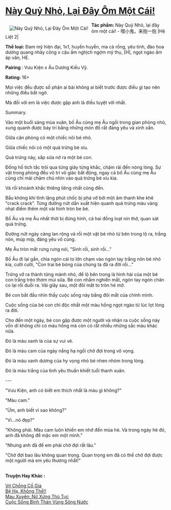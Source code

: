 <a href="https://utruyen.com/truyen/nay-quy-nho-lai-day-om-mot-cai/18882/" title="Này Quỷ Nhỏ, Lại Đây Ôm Một Cái!"><h1>Này Quỷ Nhỏ, Lại Đây Ôm Một Cái!</h1></a><div style="display:table"><img align="right" style="float: left; padding: 10px;" src="https://utruyen.com/images/story/200x260/nay-quy-nho-lai-day-om-mot-cai.jpg" alt="Này Quỷ Nhỏ, Lại Đây Ôm Một Cái!"><b>Tác phẩm: </b>Này Quỷ Nhỏ, lại đây ôm một cái! - 喂小鬼，来抱一抱 |Hệ Liệt 2|<p></p><b>Thể loại:</b> Đam mỹ hiện đại, 1x1, huyền huyễn, ma cà rồng, yêu tinh, đào hoa dương quang nhây công x cậu ấm nghịch ngợm mỹ thụ, [H], ngọt ngào ấm áp văn, HE.<p></p><b>Pairing </b>: Vưu Kiện x Âu Dương Kiều Vỹ.<p></p><b>Rating: </b>16+<p></p>Mọi việc đều được số phận ai bài không ai biết trước được điều gì tạo nên những điều bất ngờ.<p></p>Mà đối với em là việc được gặp anh là điều tuyệt vời nhất.<p></p>Summary.<p></p>Vào một buổi sáng mùa xuân, bố Âu cùng mẹ Âu ngồi trong gian phòng nhỏ, xung quanh được bày trí bằng những món đồ rất đáng yêu và xinh xắn. <p></p>Giữa căn phòng có một chiếc nôi bé nhỏ. <p></p>Giữa chiếc nôi có một quả trứng bé xíu. <p></p>Quả trứng này, sắp sửa nở ra một bé con. <p></p>Đồng hồ tích tắc trôi qua từng giây từng khắc, chậm rãi đến nóng lòng. Sự vật trong phòng đều vô tri vô giác bất động, ngay cả bố Âu cùng mẹ Âu cũng chỉ mải chăm chú nhìn vào quả trứng bé xíu kia. <p></p>Và rồi khoảnh khắc thiêng liêng nhất cũng đến. <p></p>Bầu không khí tĩnh lặng phút chốc bị phá vỡ bởi một âm thanh khe khẽ "crack crack". Từng đường nứt dần xuất hiện quanh quả trứng màu vàng nhạt điểm thêm một vài hình tròn be bé. <p></p>Bố Âu và mẹ Âu nhất thời bị đứng hình, cả hai đồng loạt nín thở, quan sát quả trứng. <p></p>Đường nứt ngày càng lan rộng và rồi một vật bé nhỏ từ bên trong lộ ra, trắng nõn, múp míp, đáng yêu vô cùng. <p></p>Mẹ Âu tròn mắt rưng rưng nói, "Sinh rồi, sinh rồi..." <p></p>Bố Âu đi lại gần, chìa ngón cái to lớn chạm vào ngón tay trắng nõn bé nhỏ kia, cười cười, "Con trai bé bỏng của chúng ta đã ra đời rồi..."<p></p>Trứng vỡ ra thành từng mảnh nhỏ, để lộ bên trong là hình hài của một bé con trắng trẻo thơm mùi sữa. Bé con nhắm nghiền mắt, ngón tay ngón chân co lại rồi duỗi ra. Vài giây sau, một đôi mắt to tròn hé mở. <p></p>Bé con bắt đầu nhìn thấy cuộc sống này bằng đôi mắt của chính mình.<p></p>Cuộc sống của bé con chỉ độc nhất một màu hồng ngọt ngào từ lúc lọt lòng ra đời. <p></p>Cho đến một ngày, bé con gặp được một người và nhận ra cuộc sống này vốn dĩ không chỉ có màu hồng mà còn có rất nhiều những sắc màu khác nữa. <p></p>Đó là màu xanh lá của sự vui vẻ.<p></p>Đó là màu cam của ngày nắng hạ ngồi chờ đợi trong vô vọng.<p></p>Đó là màu xanh dương của hy vọng nhỏ bé nhen nhóm trong lòng. <p></p>Đó là màu trắng của tình yêu thuần khiết tuổi thanh xuân. <p></p>---<p></p>"Vưu Kiện, anh có biết em thích nhất là màu gì không?"<p></p>"Màu cam." <p></p>"Ừm, anh biết vì sao không?"<p></p>"Vì...nó đẹp?"<p></p>"Không phải. Màu cam luôn khiến em nhớ đến mùa hè. Và trong ngày hè đó, anh đã không để mặc em một mình." <p></p>"Nhưng anh đã để em phải chờ đợi rất lâu."<p></p>"Chờ đợi bao lâu không quan trọng. Quan trọng em đã có thể chờ đợi được một người mà em yêu thương nhất!"</div><p><br><b>Truyện Hay Khác :</b></p><a href="https://utruyen.com/truyen/vo-chong-co-gia/19121/" alt="Vợ Chồng Cố Gia">Vợ Chồng Cố Gia</a><br/><a href="https://github.com/quanluxury/ngontinhhot/tree/master/truyenhay/17506/" alt="Bệ Hạ, Không Thể!!">Bệ Hạ, Không Thể!!</a><br/><a href="https://github.com/quanluxury/ngontinhhot/tree/master/truyenhay/19324/" alt="Mau Xuyên: Nữ Xứng Thủ Tục">Mau Xuyên: Nữ Xứng Thủ Tục</a><br/><a href="https://github.com/quanluxury/ngontinhhot/tree/master/truyenhay/14568/" alt="Cuộc Sống Bình Thản Vùng Sông Nước">Cuộc Sống Bình Thản Vùng Sông Nước</a><br/>